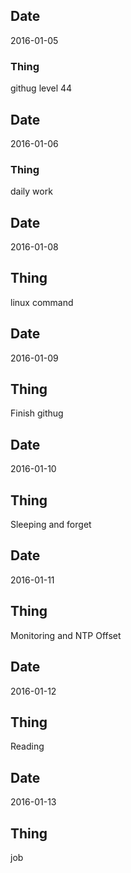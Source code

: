 ## Date
2016-01-05
### Thing
githug level 44

## Date
2016-01-06
### Thing
daily work

## Date
2016-01-08
## Thing
linux command

## Date
2016-01-09
## Thing 
Finish githug

## Date
2016-01-10
## Thing 
Sleeping and forget

## Date
2016-01-11
## Thing 
Monitoring and NTP Offset

## Date
2016-01-12
## Thing 
Reading

## Date
2016-01-13
## Thing 
job



